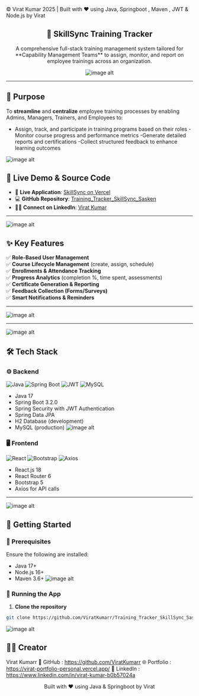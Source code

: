 <p align="left">
  © Virat Kumar 2025 | Built with ❤️ using Java, Springboot , Maven , JWT & Node.js by Virat 
</p>

<div align="center">
  <h2>🚀 SkillSync Training Tracker</h2>
  <p>
     A comprehensive full-stack training management system tailored for **Capability Management Teams** to assign, monitor, and report on employee trainings across an organization.
  </p>

![image alt](https://github.com/ViratKumarr/Training_Tracker_SkillSync_Sasken/blob/c86aeb4f1be44b0bf0dfc618d6d63f9e122c990d/Screenshot%202025-08-06%20165240.png)

</div>


---
## 📌 Purpose

To **streamline** and **centralize** employee training processes by enabling Admins, Managers, Trainers, and Employees to:
- Assign, track, and participate in training programs based on their roles
-Monitor course progress and performance metrics
-Generate detailed reports and certifications
-Collect structured feedback to enhance learning outcomes

![image alt](https://github.com/ViratKumarr/Training_Tracker_SkillSync_Sasken/blob/09e89a032627dadf4b69bd369940e1a18b27874b/Screenshot%202025-08-06%20165303.png)

## 🌟 Live Demo & Source Code

- 🔗 **Live Application**: [SkillSync on Vercel](https://training-tracker-skill-sync-sasken.vercel.app/)
- 💻 **GitHub Repository**: [Training_Tracker_SkillSync_Sasken](https://github.com/ViratKumarr/Training_Tracker_SkillSync_Sasken/)
- 👨‍💼 **Connect on LinkedIn**: [Virat Kumar](https://www.linkedin.com/in/virat-kumar-b0b57024a)

---
![image alt](https://github.com/ViratKumarr/Training_Tracker_SkillSync_Sasken/blob/09e89a032627dadf4b69bd369940e1a18b27874b/Screenshot%202025-08-06%20165321.png)

## ✨ Key Features

✅ **Role-Based User Management**  
✅ **Course Lifecycle Management** (create, assign, schedule)  
✅ **Enrollments & Attendance Tracking**  
✅ **Progress Analytics** (completion %, time spent, assessments)  
✅ **Certificate Generation & Reporting**  
✅ **Feedback Collection (Forms/Surveys)**  
✅ **Smart Notifications & Reminders**  

---
![image alt](https://github.com/ViratKumarr/Training_Tracker_SkillSync_Sasken/blob/09e89a032627dadf4b69bd369940e1a18b27874b/Screenshot%202025-08-06%20165401.png)



---
![image alt](https://github.com/ViratKumarr/Training_Tracker_SkillSync_Sasken/blob/09e89a032627dadf4b69bd369940e1a18b27874b/Screenshot%202025-08-06%20165424.png)

## 🛠️ Tech Stack

### ⚙️ Backend

![Java](https://img.shields.io/badge/Java-17-blue.svg)
![Spring Boot](https://img.shields.io/badge/Spring%20Boot-3.2.0-success)
![JWT](https://img.shields.io/badge/JWT%20Auth-enabled-green)
![MySQL](https://img.shields.io/badge/Database-MySQL%20|%20H2-blue)

- Java 17
- Spring Boot 3.2.0
- Spring Security with JWT Authentication
- Spring Data JPA
- H2 Database (development)
- MySQL (production)
![image alt](https://github.com/ViratKumarr/Training_Tracker_SkillSync_Sasken/blob/09e89a032627dadf4b69bd369940e1a18b27874b/Screenshot%202025-08-06%20165519.png)

### 🖥️ Frontend

![React](https://img.shields.io/badge/React-18-blue)
![Bootstrap](https://img.shields.io/badge/Bootstrap-5-purple)
![Axios](https://img.shields.io/badge/Axios-API--Client-green)

- React.js 18
- React Router 6
- Bootstrap 5
- Axios for API calls

---
![image alt](https://github.com/ViratKumarr/Training_Tracker_SkillSync_Sasken/blob/09e89a032627dadf4b69bd369940e1a18b27874b/Screenshot%202025-08-06%20165642.png)

## 🏁 Getting Started

### 🔧 Prerequisites

Ensure the following are installed:

- Java 17+
- Node.js 16+
- Maven 3.6+
![image alt](https://github.com/ViratKumarr/Training_Tracker_SkillSync_Sasken/blob/09e89a032627dadf4b69bd369940e1a18b27874b/Screenshot%202025-08-06%20165709.png)
### 🚀 Running the App

1. **Clone the repository**  
```bash
git clone https://github.com/ViratKumarr/Training_Tracker_SkillSync_Sasken.git
```
![image alt](https://github.com/ViratKumarr/Training_Tracker_SkillSync_Sasken/blob/09e89a032627dadf4b69bd369940e1a18b27874b/Screenshot%202025-08-06%20165720.png)

## 🧑‍💻 Creator
Virat Kumarr
🔗 GitHub : https://github.com/ViratKumarr
🌐 Portfolio : https://virat-portfolio-personal.vercel.app/
💼 LinkedIn : https://www.linkedin.com/in/virat-kumar-b0b57024a

<p align="center">
Built with ❤️ using Java & Springboot by Virat 
</p>
